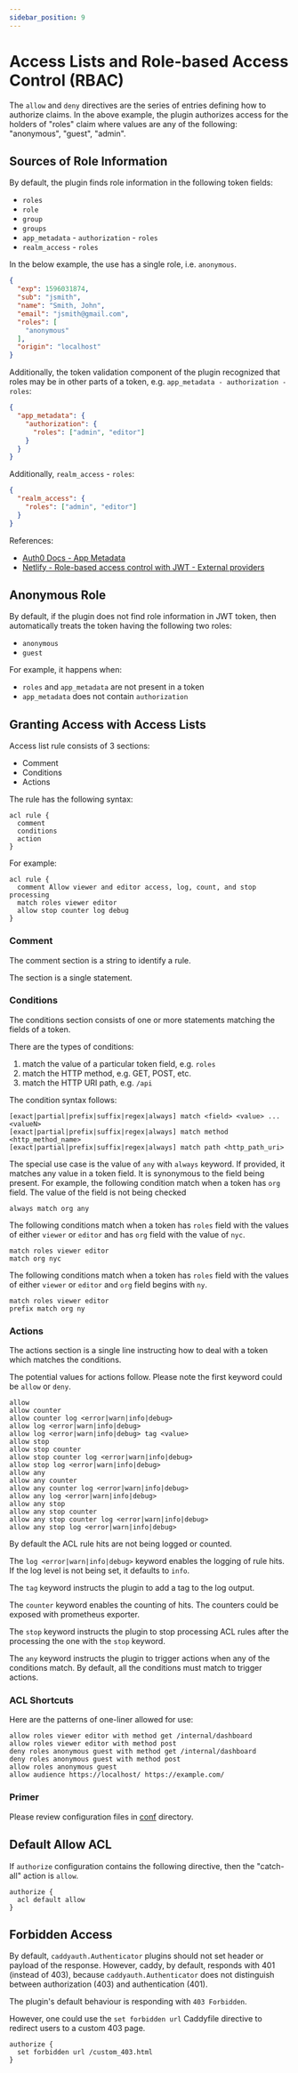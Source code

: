 ```yaml
---
sidebar_position: 9
---
```


# Access Lists and Role-based Access Control (RBAC)

The `allow` and `deny` directives are the series of entries defining how to
authorize claims. In the above example, the plugin authorizes access for the holders of "roles"
claim where values are any of the following: "anonymous", "guest", "admin".

## Sources of Role Information

By default, the plugin finds role information in the following token fields:

* `roles`
* `role`
* `group`
* `groups`
* `app_metadata` - `authorization` - `roles`
* `realm_access` - `roles`

In the below example, the use has a single role, i.e. `anonymous`.

```json
{
  "exp": 1596031874,
  "sub": "jsmith",
  "name": "Smith, John",
  "email": "jsmith@gmail.com",
  "roles": [
    "anonymous"
  ],
  "origin": "localhost"
}
```

Additionally, the token validation component of the plugin recognized that roles
may be in other parts of a token, e.g. `app_metadata - authorization - roles`:

```json
{
  "app_metadata": {
    "authorization": {
      "roles": ["admin", "editor"]
    }
  }
}
```

Additionally, `realm_access` - `roles`:

```json
{
  "realm_access": {
    "roles": ["admin", "editor"]
  }
}
```

References:

* [Auth0 Docs - App Metadata](https://auth0.com/docs/users/concepts/overview-user-metadata)
* [Netlify - Role-based access control with JWT - External providers](https://docs.netlify.com/visitor-access/role-based-access-control/#external-providers)

## Anonymous Role

By default, if the plugin does not find role information in JWT token, then
automatically treats the token having the following two roles:

* `anonymous`
* `guest`

For example, it happens when:
* `roles` and `app_metadata` are not present in a token
* `app_metadata` does not contain `authorization`

## Granting Access with Access Lists

Access list rule consists of 3 sections:

* Comment
* Conditions
* Actions

The rule has the following syntax:

```
acl rule {
  comment
  conditions
  action
}
```

For example:

```
acl rule {
  comment Allow viewer and editor access, log, count, and stop processing
  match roles viewer editor
  allow stop counter log debug
}
```

### Comment

The comment section is a string to identify a rule.

The section is a single statement.

### Conditions

The conditions section consists of one or more statements matching the fields
of a token.

There are the types of conditions:

1. match the value of a particular token field, e.g. `roles`
2. match the HTTP method, e.g. GET, POST, etc.
3. match the HTTP URI path, e.g. `/api`

The condition syntax follows:

```
[exact|partial|prefix|suffix|regex|always] match <field> <value> ... <valueN>
[exact|partial|prefix|suffix|regex|always] match method <http_method_name>
[exact|partial|prefix|suffix|regex|always] match path <http_path_uri>
```

The special use case is the value of `any` with `always` keyword. If provided,
it matches any value in a token field. It is synonymous to the field being
present. For example, the following condition match when a token has `org`
field. The value of the field is not being checked

```
always match org any
```

The following conditions match when a token has `roles` field with the values
of either `viewer` or `editor` and has `org` field with the value of `nyc`.

```
match roles viewer editor
match org nyc
```

The following conditions match when a token has `roles` field with the values
of either `viewer` or `editor` and `org` field begins with `ny`.

```
match roles viewer editor
prefix match org ny
```

### Actions

The actions section is a single line instructing how to deal with a token
which matches the conditions.

The potential values for actions follow. Please note the first keyword
could be `allow` or `deny`.

```
allow
allow counter
allow counter log <error|warn|info|debug>
allow log <error|warn|info|debug>
allow log <error|warn|info|debug> tag <value>
allow stop
allow stop counter
allow stop counter log <error|warn|info|debug>
allow stop log <error|warn|info|debug>
allow any
allow any counter
allow any counter log <error|warn|info|debug>
allow any log <error|warn|info|debug>
allow any stop
allow any stop counter
allow any stop counter log <error|warn|info|debug>
allow any stop log <error|warn|info|debug>
```

By default the ACL rule hits are not being logged or counted.

The `log <error|warn|info|debug>` keyword enables the logging of rule hits.
If the log level is not being set, it defaults to `info`.

The `tag` keyword instructs the plugin to add a tag to the log output.

The `counter` keyword enables the counting of hits. The counters could be
exposed with prometheus exporter.

The `stop` keyword instructs the plugin to stop processing ACL rules after
the processing the one with the `stop` keyword.

The `any` keyword instructs the plugin to trigger actions when any of the
conditions match. By default, all the conditions must match to trigger
actions.

### ACL Shortcuts

Here are the patterns of one-liner allowed for use:

```
allow roles viewer editor with method get /internal/dashboard
allow roles viewer editor with method post
deny roles anonymous guest with method get /internal/dashboard
deny roles anonymous guest with method post
allow roles anonymous guest
allow audience https://localhost/ https://example.com/
```

### Primer

Please review configuration files
in [conf](https://github.com/greenpau/caddy-auth-docs/blob/main/assets/conf/) directory.

## Default Allow ACL

If `authorize` configuration contains the following directive, then the "catch-all"
action is `allow`.

```
authorize {
  acl default allow
}
```

## Forbidden Access

By default, `caddyauth.Authenticator` plugins should not set header or payload of the
response. However, caddy, by default, responds with 401 (instead of 403),
because `caddyauth.Authenticator` does not distinguish between authorization (403)
and authentication (401).

The plugin's default behaviour is responding with `403 Forbidden`.

However, one could use the `set forbidden url` Caddyfile directive to redirect
users to a custom 403 page.

```
authorize {
  set forbidden url /custom_403.html
}
```
